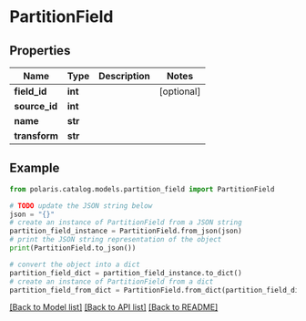 <!--

 Licensed to the Apache Software Foundation (ASF) under one
 or more contributor license agreements.  See the NOTICE file
 distributed with this work for additional information
 regarding copyright ownership.  The ASF licenses this file
 to you under the Apache License, Version 2.0 (the
 "License"); you may not use this file except in compliance
 with the License.  You may obtain a copy of the License at

   http://www.apache.org/licenses/LICENSE-2.0

 Unless required by applicable law or agreed to in writing,
 software distributed under the License is distributed on an
 "AS IS" BASIS, WITHOUT WARRANTIES OR CONDITIONS OF ANY
 KIND, either express or implied.  See the License for the
 specific language governing permissions and limitations
 under the License.

-->
# PartitionField

## Properties

Name | Type | Description | Notes
------------ | ------------- | ------------- | -------------
**field_id** | **int** |  | [optional] 
**source_id** | **int** |  | 
**name** | **str** |  | 
**transform** | **str** |  | 

## Example

```python
from polaris.catalog.models.partition_field import PartitionField

# TODO update the JSON string below
json = "{}"
# create an instance of PartitionField from a JSON string
partition_field_instance = PartitionField.from_json(json)
# print the JSON string representation of the object
print(PartitionField.to_json())

# convert the object into a dict
partition_field_dict = partition_field_instance.to_dict()
# create an instance of PartitionField from a dict
partition_field_from_dict = PartitionField.from_dict(partition_field_dict)
```
[[Back to Model list]](../README.md#documentation-for-models) [[Back to API list]](../README.md#documentation-for-api-endpoints) [[Back to README]](../README.md)


